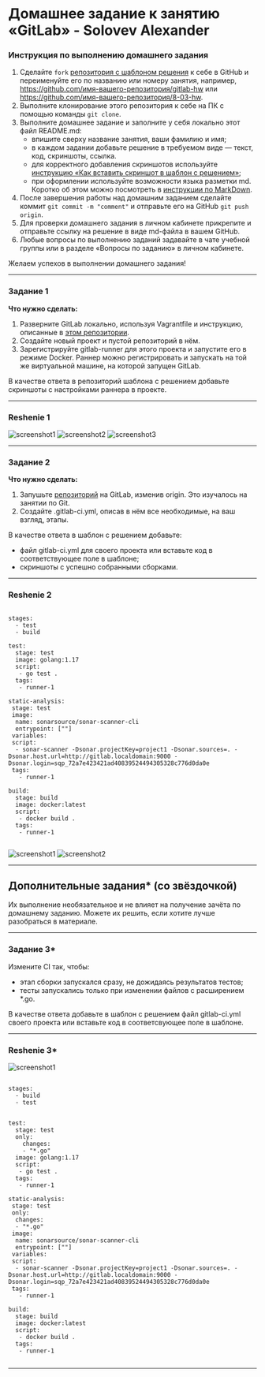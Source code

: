 # Домашнее задание к занятию «GitLab» - Solovev Alexander

### Инструкция по выполнению домашнего задания

   1. Сделайте `fork` [репозитория c шаблоном решения](https://github.com/netology-code/sys-pattern-homework) к себе в GitHub и переименуйте его по названию или номеру занятия, например, https://github.com/имя-вашего-репозитория/gitlab-hw или https://github.com/имя-вашего-репозитория/8-03-hw.
   2. Выполните клонирование этого репозитория к себе на ПК с помощью команды `git clone`.
   3. Выполните домашнее задание и заполните у себя локально этот файл README.md:
      - впишите сверху название занятия, ваши фамилию и имя;
      - в каждом задании добавьте решение в требуемом виде — текст, код, скриншоты, ссылка.
      - для корректного добавления скриншотов используйте [инструкцию «Как вставить скриншот в шаблон с решением»](https://github.com/netology-code/sys-pattern-homework/blob/main/screen-instruction.md);
      - при оформлении используйте возможности языка разметки md. Коротко об этом можно посмотреть в [инструкции  по MarkDown](https://github.com/netology-code/sys-pattern-homework/blob/main/md-instruction.md).
   4. После завершения работы над домашним заданием сделайте коммит `git commit -m "comment"` и отправьте его на GitHub `git push origin`.
   5. Для проверки домашнего задания в личном кабинете прикрепите и отправьте ссылку на решение в виде md-файла в вашем GitHub.
   6. Любые вопросы по выполнению заданий задавайте в чате учебной группы или в разделе «Вопросы по заданию» в личном кабинете.
   
Желаем успехов в выполнении домашнего задания!

---

### Задание 1

**Что нужно сделать:**

1. Разверните GitLab локально, используя Vagrantfile и инструкцию, описанные в [этом репозитории](https://github.com/netology-code/sdvps-materials/tree/main/gitlab).   
2. Создайте новый проект и пустой репозиторий в нём.
3. Зарегистрируйте gitlab-runner для этого проекта и запустите его в режиме Docker. Раннер можно регистрировать и запускать на той же виртуальной машине, на которой запущен GitLab.

В качестве ответа в репозиторий шаблона с решением добавьте скриншоты с настройками раннера в проекте.

---


### Reshenie 1

![screenshot1](https://github.com/hachubra/sdvps-materials/blob/main/images/11.png)
![screenshot2](https://github.com/hachubra/sdvps-materials/blob/main/images/12.png)
![screenshot3](https://github.com/hachubra/sdvps-materials/blob/main/images/14.png)

---

### Задание 2

**Что нужно сделать:**

1. Запушьте [репозиторий](https://github.com/netology-code/sdvps-materials/tree/main/gitlab) на GitLab, изменив origin. Это изучалось на занятии по Git.
2. Создайте .gitlab-ci.yml, описав в нём все необходимые, на ваш взгляд, этапы.

В качестве ответа в шаблон с решением добавьте: 
   
 * файл gitlab-ci.yml для своего проекта или вставьте код в соответствующее поле в шаблоне; 
 * скриншоты с успешно собранными сборками.

--- 

### Reshenie 2

```

stages:
  - test
  - build

test:
  stage: test
  image: golang:1.17
  script:
   - go test .
  tags:
   - runner-1

static-analysis:
 stage: test
 image:
  name: sonarsource/sonar-scanner-cli
  entrypoint: [""]
 variables:
 script:
  - sonar-scanner -Dsonar.projectKey=project1 -Dsonar.sources=. -Dsonar.host.url=http://gitlab.localdomain:9000 -Dsonar.login=sqp_72a7e423421ad40839524494305328c776d0da0e
 tags:
   - runner-1

build:
  stage: build
  image: docker:latest
  script:
   - docker build .
  tags:
   - runner-1


```

![screenshot1](https://github.com/hachubra/sdvps-materials/blob/main/images/15.png)
![screenshot2](https://github.com/hachubra/sdvps-materials/blob/main/images/16.png)

---

## Дополнительные задания* (со звёздочкой)

Их выполнение необязательное и не влияет на получение зачёта по домашнему заданию. Можете их решить, если хотите лучше разобраться в материале.

---

### Задание 3*

Измените CI так, чтобы:

 - этап сборки запускался сразу, не дожидаясь результатов тестов;
 - тесты запускались только при изменении файлов с расширением *.go.

В качестве ответа добавьте в шаблон с решением файл gitlab-ci.yml своего проекта или вставьте код в соответсвующее поле в шаблоне.

--- 

### Reshenie 3*

 ![screenshot1](https://github.com/hachubra/sdvps-materials/blob/main/images/15.png)


```

stages:
  - build
  - test


test:
  stage: test
  only:
    changes:
    - "*.go"
  image: golang:1.17
  script:
   - go test .
  tags:
   - runner-1

static-analysis:
 stage: test
 only:
  changes:
  - "*.go"
 image:
  name: sonarsource/sonar-scanner-cli
  entrypoint: [""]
 variables:
 script:
  - sonar-scanner -Dsonar.projectKey=project1 -Dsonar.sources=. -Dsonar.host.url=http://gitlab.localdomain:9000 -Dsonar.login=sqp_72a7e423421ad40839524494305328c776d0da0e
 tags:
   - runner-1

build:
  stage: build
  image: docker:latest
  script:
   - docker build .
  tags:
   - runner-1


```

---
